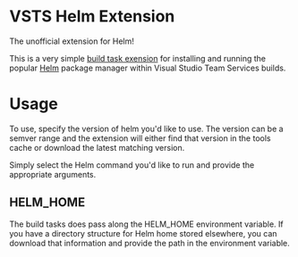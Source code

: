 # VSTS Helm Extension

The unofficial extension for Helm!

This is a very simple [build task exension](https://www.visualstudio.com/en-us/docs/integrate/extensions/develop/add-build-task) for installing and running the popular [Helm](https://github.com/kubernetes/helm) package manager within Visual Studio Team Services builds.

# Usage

To use, specify the version of helm you'd like to use. The version can be a semver range and the extension will either find that version in the tools cache or download the latest matching version.

Simply select the Helm command you'd like to run and provide the appropriate arguments.

## HELM_HOME
The build tasks does pass along the HELM_HOME environment variable. If you have a directory structure for Helm home stored elsewhere, you can download that information and provide the path in the environment variable.